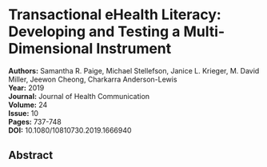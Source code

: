 # Transactional eHealth Literacy: Developing and Testing a Multi-Dimensional Instrument

**Authors:** Samantha R. Paige, Michael Stellefson, Janice L. Krieger, M. David Miller, Jeewon Cheong, Charkarra Anderson-Lewis  
**Year:** 2019  
**Journal:** Journal of Health Communication  
**Volume:** 24  
**Issue:** 10  
**Pages:** 737-748  
**DOI:** 10.1080/10810730.2019.1666940  

## Abstract


